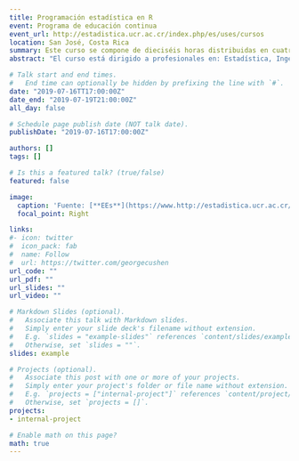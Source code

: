 ```yaml
---
title: Programación estadística en R
event: Programa de educación continua
event_url: http://estadistica.ucr.ac.cr/index.php/es/uses/cursos
location: San José, Costa Rica
summary: Este curso se compone de dieciséis horas distribuidas en cuatro sesiones de cuatro horas cada una.  El propósito del curso es proporcionar al estudiante un punto de partida para comenzar a utilizar de forma básica el lenguaje de programación R. Mediante el uso de este lenguaje el estudiante podrá leer y crear datos, manipular objetos, generar distintos tipos de visualización de datos y obtener estadísticos básicos. 
abstract: "El curso está dirigido a profesionales en: Estadística, Ingeniería industrial, Economía, Tecnología de alimentos, Agronomía, Biología, Medicina y otras disciplinas que requieran de un alto componente estadístico en investigación."

# Talk start and end times.
#   End time can optionally be hidden by prefixing the line with `#`.
date: "2019-07-16TT17:00:00Z"
date_end: "2019-07-19T21:00:00Z"
all_day: false

# Schedule page publish date (NOT talk date).
publishDate: "2019-07-16T17:00:00Z"

authors: []
tags: []

# Is this a featured talk? (true/false)
featured: false

image:
  caption: 'Fuente: [**EEs**](https://www.http://estadistica.ucr.ac.cr/index.php/es/uses/cursos)'
  focal_point: Right

links:
#- icon: twitter
#  icon_pack: fab
#  name: Follow
#  url: https://twitter.com/georgecushen
url_code: ""
url_pdf: ""
url_slides: ""
url_video: ""

# Markdown Slides (optional).
#   Associate this talk with Markdown slides.
#   Simply enter your slide deck's filename without extension.
#   E.g. `slides = "example-slides"` references `content/slides/example-slides.md`.
#   Otherwise, set `slides = ""`.
slides: example

# Projects (optional).
#   Associate this post with one or more of your projects.
#   Simply enter your project's folder or file name without extension.
#   E.g. `projects = ["internal-project"]` references `content/project/deep-learning/index.md`.
#   Otherwise, set `projects = []`.
projects:
- internal-project

# Enable math on this page?
math: true
---
```

